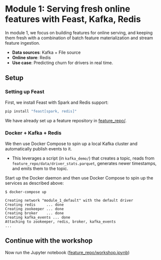 # Module 1: Serving fresh online features with Feast, Kafka, Redis

In module 1, we focus on building features for online serving, and keeping them fresh with a combination of batch feature materialization and stream feature ingestion. 

- **Data sources**: Kafka + File source
- **Online store**: Redis
- **Use case**: Predicting churn for drivers in real time.

## Setup

### Setting up Feast

First, we install Feast with Spark and Redis support:
```bash
pip install "feast[spark, redis]"
```

We have already set up a feature repository in [feature_repo/](feature_repo/). 

### Docker + Kafka + Redis

We then use Docker Compose to spin up a local Kafka cluster and automatically publish events to it. 
- This leverages a script (in `kafka_demo/`) that creates a topic, reads from `feature_repo/data/driver_stats.parquet`, generates newer timestamps, and emits them to the topic.

Start up the Docker daemon and then use Docker Compose to spin up the services as described above:
```console
$ docker-compose up

Creating network "module_1_default" with the default driver
Creating redis     ... done
Creating zookeeper ... done
Creating broker    ... done
Creating kafka_events ... done
Attaching to zookeeper, redis, broker, kafka_events
...
```

## Continue with the workshop

Now run the Jupyter notebook ([feature_repo/workshop.ipynb](feature_repo/module_1.ipynb))
